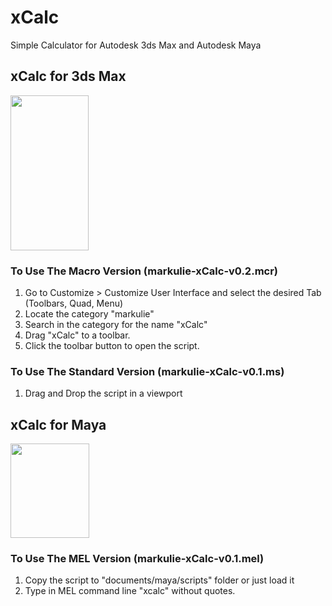 # xCalc
Simple Calculator for Autodesk 3ds Max and Autodesk Maya

## xCalc for 3ds Max

<img width="125" height="248" src="https://github.com/markulie/xCalc/blob/master/demo_xCalc_3dsMax.png?raw=true">

### To Use The Macro Version (markulie-xCalc-v0.2.mcr)
1. Go to Customize > Customize User Interface and select the desired Tab (Toolbars, Quad, Menu)
2. Locate the category "markulie"
3. Search in the category for the name "xCalc"
4. Drag "xCalc" to a toolbar.
5. Click the toolbar button to open the script.

### To Use The Standard Version (markulie-xCalc-v0.1.ms)
1. Drag and Drop the script in a viewport

## xCalc for Maya

<img width="126" height="151" src="https://github.com/markulie/xCalc/blob/master/demo_xCalc_Maya.png?raw=true">

### To Use The MEL Version (markulie-xCalc-v0.1.mel)
1. Copy the script to "documents/maya/scripts" folder or just load it
2. Type in MEL command line "xcalc" without quotes.
